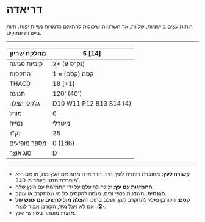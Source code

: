 # דריאדה

רוחות עצים ביישניות, שלוות, אך חשדניות שיכולות להתגלם כדמויות נשיות יפות. חיות ביערות עמוקים.

------

| מחלקת שריון     | 5 [14]                  |
| ---------------- | ----------------------- |
| קוביות פגיעה     | 2* (9 נק"פ)             |
| התקפות           | 1 × קסם (קסם)           |
| THAC0            | 18 [+1]                 |
| תנועה            | 120’ (40’)              |
| גלגולי הצלה      | D10 W11 P12 B13 S14 (4) |
| מורל             | 6                       |
| נטייה            | נייטרלי                |
| נק"נ             | 25                      |
| מספר מופיעים     | 0 (1d6)                 |
| סוג אוצר         | D                       |

------

- **קשורה לעץ:** מחוברת רוחנית לעץ יחיד. הדריאדה מתה אם העץ מת, או אם היא מופרדת ממנו ביותר מ-240’.
- **התמזגות עם עץ:** יכולה להיעלם על ידי התמזגות עם העץ שלה.
- **הגנתית:** חשדנית כלפי זרים. מנסה להקסים כל מי שמתקרב או עוקב.
- **קסם:** הקורבן נאלץ להתקרב לעץ, נעלם בתוכו (**הצלה מול לחשים עם עונש של -2**). אם לא ניצל מיד, הקורבן אבוד לנצח.
- **אוצר:** מוסתר בשורשי העץ.
